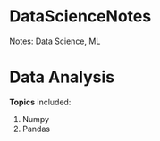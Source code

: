 # DataScienceNotes
Notes: Data Science, ML 


# Data Analysis
**Topics** included: 
1. Numpy
2. Pandas
